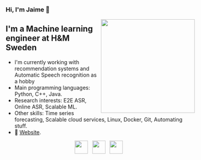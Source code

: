 ### Hi, I'm Jaime 👋

<!---
<img align="right" src="https://64.media.tumblr.com/d0f76de8dced93141b0ee656e3b2b80e/tumblr_p7pc0jg8vN1tcvan1o1_540.gifv" height="250">
-->

<img align="right" src="http://inews.gtimg.com/newsapp_match/0/10903293331/0" height="250">

## I'm a Machine learning engineer at H&M Sweden

* I'm currently working with recommendation systems and Automatic Speech recognition as a hobby
* Main programming languages: Python, C++, Java.
* Research interests: E2E ASR, Online ASR, Scalable ML.
* Other skills: Time series forecasting, Scalable cloud services, Linux, Docker, Git, Automating stuff.
* 🔗 [Website](https://jiwidi.github.io/).

<p align="center">
    <a href="mailto:fhjaime96@gmail.com"><img height="35" src="https://crhenr.xyz/imgs/logos/gmail_logo.svg"></a>&nbsp;&nbsp;
    <a href="https://www.linkedin.com/in/jaime-ferrando-huertas-611ab5130/"><img height="35" src="https://crhenr.xyz/imgs/logos/linkedin_logo.svg"></a>&nbsp;&nbsp;
    <a href="https://instagram.com/ferrandojaime"><img height="35" src="https://crhenr.xyz/imgs/logos/instagram_logo.svg"></a>&nbsp;&nbsp;
</p>
